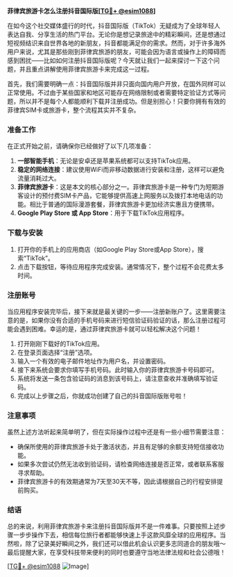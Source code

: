 **菲律宾旅游卡怎么注册抖音国际版[[TG💪+ @esim1088](https://t.me/s/esim1088)]**

在如今这个社交媒体盛行的时代，抖音国际版（TikTok）无疑成为了全球年轻人表达自我、分享生活的热门平台。无论你是想记录旅途中的精彩瞬间，还是想通过短视频结识来自世界各地的新朋友，抖音都能满足你的需求。然而，对于许多海外用户来说，尤其是那些刚到菲律宾旅游的朋友，可能会因为语言或操作上的障碍而感到困扰——比如如何注册抖音国际版呢？今天就让我们一起来探讨一下这个问题，并且重点讲解使用菲律宾旅游卡来完成这一过程。

首先，我们需要明确一点：抖音国际版并非只面向国内用户开放，在国外同样可以正常使用。不过由于某些国家和地区可能存在网络限制或者需要特定验证方式等问题，所以并不是每个人都能顺利下载并注册成功。但是别担心！只要你拥有有效的菲律宾SIM卡或旅游卡，整个流程其实并不复杂。

### 准备工作

在正式开始之前，请确保你已经做好了以下几项准备：

1. **一部智能手机**：无论是安卓还是苹果系统都可以支持TikTok应用。
2. **稳定的网络连接**：建议使用WiFi而非移动数据进行安装和注册，这样可以避免流量消耗过大。
3. **菲律宾旅游卡**：这是本文的核心部分之一。菲律宾旅游卡是一种专门为短期游客设计的预付费SIM卡产品，它能够提供高速上网服务以及拨打本地电话的功能。相比于普通的国际漫游套餐，菲律宾旅游卡更加经济实惠且方便携带。
4. **Google Play Store 或 App Store**：用于下载TikTok应用程序。

### 下载与安装

1. 打开你的手机上的应用商店（如Google Play Store或App Store），搜索“TikTok”。
2. 点击下载按钮，等待应用程序完成安装。通常情况下，整个过程不会花费太多时间。

### 注册账号

当应用程序安装完毕后，接下来就是最关键的一步——注册新账户了。这里需要注意的是，如果你没有合适的手机号码来进行短信验证码验证的话，那么注册过程可能会遇到困难。幸运的是，通过菲律宾旅游卡就可以轻松解决这个问题！

1. 打开刚刚下载好的TikTok应用。
2. 在登录页面选择“注册”选项。
3. 输入一个有效的电子邮件地址作为用户名，并设置密码。
4. 接下来系统会要求你填写手机号码。此时输入你的菲律宾旅游卡号码即可。
5. 系统将发送一条包含验证码的消息到该号码上，请注意查收并准确填写验证码。
6. 完成以上步骤之后，你就成功创建了自己的抖音国际版账号啦！

### 注意事项

虽然上述方法听起来简单明了，但在实际操作过程中还是有一些小细节需要注意：

- 确保所使用的菲律宾旅游卡处于激活状态，并且有足够的余额支持短信接收功能。
- 如果多次尝试仍然无法收到验证码，请检查网络连接是否正常，或者联系客服寻求帮助。
- 菲律宾旅游卡的有效期通常为7天至30天不等，因此请根据自己的行程安排提前购买。

### 结语

总的来说，利用菲律宾旅游卡来注册抖音国际版并不是一件难事。只要按照上述步骤一步步操作下去，相信每位旅行者都能够快速上手这款风靡全球的应用程序。当然啦，除了记录美好瞬间之外，我们还可以借此机会认识更多志同道合的朋友哦～最后提醒大家，在享受科技带来便利的同时也要遵守当地法律法规和社会公德哦！

[[TG💪+ @esim1088](https://t.me/s/esim1088) ![Image](https://i.postimg.cc/4NQfJmqS/Snipaste-2025-05-13-00-14-12.png)]